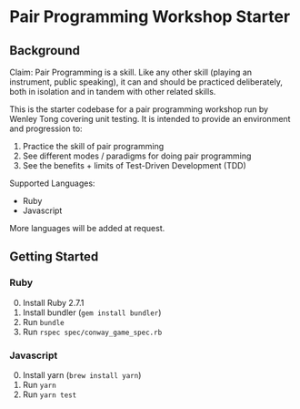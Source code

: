
# Pair Programming Workshop Starter

## Background

Claim: Pair Programming is a skill. Like any other skill (playing an instrument, public speaking), it can and should be practiced deliberately, both in isolation and in tandem with other related skills.

This is the starter codebase for a pair programming workshop run by Wenley Tong covering unit testing. It is intended to provide an environment and progression to:
1. Practice the skill of pair programming
2. See different modes / paradigms for doing pair programming
3. See the benefits + limits of Test-Driven Development (TDD)

Supported Languages:
- Ruby
- Javascript

More languages will be added at request.

## Getting Started

### Ruby

0. Install Ruby 2.7.1
1. Install bundler (`gem install bundler`)
2. Run `bundle`
3. Run `rspec spec/conway_game_spec.rb`

### Javascript

0. Install yarn (`brew install yarn`)
1. Run `yarn`
2. Run `yarn test`

